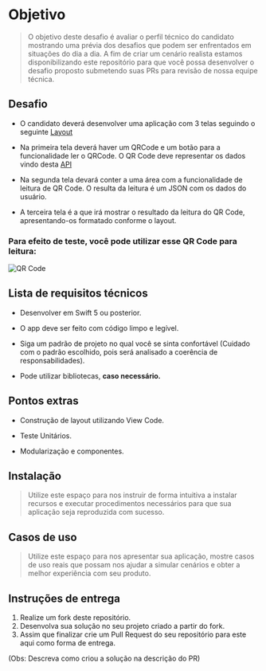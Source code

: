 # Objetivo
> O objetivo deste desafio é avaliar o perfil técnico do candidato mostrando uma prévia dos desafios que podem ser enfrentados em situações do dia a dia. A fim de criar um cenário realista estamos disponibilizando este repositório para que você possa desenvolver o desafio proposto submetendo suas PRs para revisão de nossa equipe técnica.


## Desafio

- O candidato deverá desenvolver uma aplicação com 3 telas seguindo o seguinte [Layout](https://xd.adobe.com/view/cd80cfa4-baf4-4535-855b-a6284b8b5562-98d3/)

- Na primeira tela deverá haver um QRCode e um botão para a funcionalidade ler o QRCode. O QR Code deve representar os dados vindo desta [API](https://easy-challenge-be0a6.web.app/user)

- Na segunda tela devará conter a uma área com a funcionalidade de leitura de QR Code. O resulta da leitura é um JSON com os dados do usuário. 

- A terceira tela é a que irá mostrar o resultado da leitura do QR Code, apresentando-os formatado conforme o layout.


### Para efeito de teste, você pode utilizar esse QR Code para leitura:
![QR Code](https://easywork-challenge.web.app/user/qrcode.jpg)


## Lista de requisitos técnicos

* Desenvolver em Swift 5 ou posterior. 

* O app deve ser feito com código limpo e legível.

* Siga um padrão de projeto no qual você se sinta confortável (Cuidado com o padrão escolhido, pois será analisado a coerência de responsabilidades). 

* Pode utilizar bibliotecas, **caso necessário.**


## Pontos extras

* Construção de layout utilizando View Code.

* Teste Unitários. 

* Modularização e componentes.


## Instalação

>Utilize este espaço para nos instruir de forma intuitiva a instalar recursos e executar procedimentos necessários para que sua aplicação seja reproduzida com sucesso.

## Casos de uso

>Utilize este espaço para nos apresentar sua aplicação, mostre casos de uso reais que possam nos ajudar a simular cenários e obter a melhor experiência com seu produto.

## Instruções de entrega

1. Realize um fork deste repositório.
2. Desenvolva sua solução no seu projeto criado a partir do fork.
3. Assim que finalizar crie um Pull Request do seu repositório para este aqui como forma de entrega.

(Obs: Descreva como criou a solução na descrição do PR)
